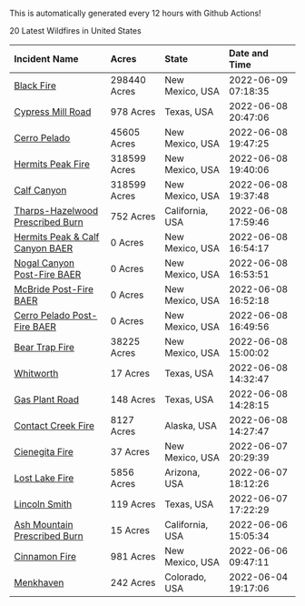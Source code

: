 This is automatically generated every 12 hours with Github Actions!

20 Latest Wildfires in United States

 | Incident Name | Acres | State | Date and Time |
|:---|:---|:---|:---|
| [Black Fire](https://inciweb.nwcg.gov/incident/8103/) | 298440 Acres | New Mexico, USA | 2022-06-09 07:18:35 |
| [Cypress Mill Road](https://inciweb.nwcg.gov/incident/8137/) | 978 Acres | Texas, USA | 2022-06-08 20:47:06 |
| [Cerro Pelado](https://inciweb.nwcg.gov/incident/8075/) | 45605 Acres | New Mexico, USA | 2022-06-08 19:47:25 |
| [Hermits Peak Fire](https://inciweb.nwcg.gov/incident/8049/) | 318599 Acres | New Mexico, USA | 2022-06-08 19:40:06 |
| [Calf Canyon](https://inciweb.nwcg.gov/incident/8069/) | 318599 Acres | New Mexico, USA | 2022-06-08 19:37:48 |
| [Tharps-Hazelwood Prescribed Burn](https://inciweb.nwcg.gov/incident/8130/) | 752 Acres | California, USA | 2022-06-08 17:59:46 |
| [Hermits Peak & Calf Canyon BAER](https://inciweb.nwcg.gov/incident/8104/) | 0 Acres | New Mexico, USA | 2022-06-08 16:54:17 |
| [Nogal Canyon Post-Fire BAER](https://inciweb.nwcg.gov/incident/8072/) | 0 Acres | New Mexico, USA | 2022-06-08 16:53:51 |
| [McBride Post-Fire BAER](https://inciweb.nwcg.gov/incident/8080/) | 0 Acres | New Mexico, USA | 2022-06-08 16:52:18 |
| [Cerro Pelado Post-Fire BAER](https://inciweb.nwcg.gov/incident/8118/) | 0 Acres | New Mexico, USA | 2022-06-08 16:49:56 |
| [Bear Trap Fire](https://inciweb.nwcg.gov/incident/8093/) | 38225 Acres | New Mexico, USA | 2022-06-08 15:00:02 |
| [Whitworth](https://inciweb.nwcg.gov/incident/8134/) | 17 Acres | Texas, USA | 2022-06-08 14:32:47 |
| [Gas Plant Road](https://inciweb.nwcg.gov/incident/8136/) | 148 Acres | Texas, USA | 2022-06-08 14:28:15 |
| [Contact Creek Fire](https://inciweb.nwcg.gov/incident/8131/) | 8127 Acres | Alaska, USA | 2022-06-08 14:27:47 |
| [Cienegita Fire](https://inciweb.nwcg.gov/incident/8132/) | 37 Acres | New Mexico, USA | 2022-06-07 20:29:39 |
| [Lost Lake Fire](https://inciweb.nwcg.gov/incident/8122/) | 5856 Acres | Arizona, USA | 2022-06-07 18:12:26 |
| [Lincoln Smith](https://inciweb.nwcg.gov/incident/8133/) | 119 Acres | Texas, USA | 2022-06-07 17:22:29 |
| [Ash Mountain Prescribed Burn ](https://inciweb.nwcg.gov/incident/8129/) | 15 Acres | California, USA | 2022-06-06 15:05:34 |
| [Cinnamon Fire](https://inciweb.nwcg.gov/incident/8128/) | 981 Acres | New Mexico, USA | 2022-06-06 09:47:11 |
| [Menkhaven](https://inciweb.nwcg.gov/incident/8124/) | 242 Acres | Colorado, USA | 2022-06-04 19:17:06 |
